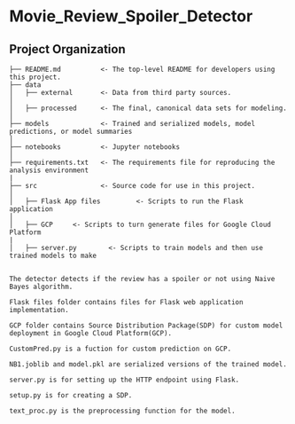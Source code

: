 # Movie_Review_Spoiler_Detector

Project Organization
------------

    
    
    ├── README.md          <- The top-level README for developers using this project.
    ├── data
    │   ├── external       <- Data from third party sources.
    │   
    │   ├── processed      <- The final, canonical data sets for modeling.
    │   
    ├── models             <- Trained and serialized models, model predictions, or model summaries
    │   
    ├── notebooks          <- Jupyter notebooks
    │
    ├── requirements.txt   <- The requirements file for reproducing the analysis environment
    |
    ├── src                <- Source code for use in this project.
    │  
    │   ├── Flask App files         <- Scripts to run the Flask application
    │  
    │   ├── GCP     <- Scripts to turn generate files for Google Cloud Platform
    |
    │   ├── server.py        <- Scripts to train models and then use trained models to make
    
    
    The detector detects if the review has a spoiler or not using Naive Bayes algorithm.

    Flask files folder contains files for Flask web application implementation.

    GCP folder contains Source Distribution Package(SDP) for custom model deployment in Google Cloud Platform(GCP).

    CustomPred.py is a fuction for custom prediction on GCP.

    NB1.joblib and model.pkl are serialized versions of the trained model.

    server.py is for setting up the HTTP endpoint using Flask.

    setup.py is for creating a SDP.

    text_proc.py is the preprocessing function for the model.
    
   

